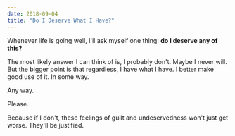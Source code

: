 ```yaml
---
date: 2018-09-04
title: "Do I Deserve What I Have?"
---
```


Whenever life is going well, I'll ask myself one thing: **do I deserve any of this?**

The most likely answer I can think of is, I probably don't. Maybe I never will. But the bigger point is that regardless, I have what I have. I better make good use of it. In some way.

Any way.

Please.

Because if I don't, these feelings of guilt and undeservedness won't just get worse. They'll be justified.
